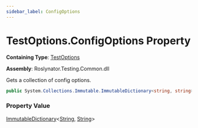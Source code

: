 ```yaml
---
sidebar_label: ConfigOptions
---
```


# TestOptions\.ConfigOptions Property

**Containing Type**: [TestOptions](../index.md)

**Assembly**: Roslynator\.Testing\.Common\.dll

  
Gets a collection of config options\.

```csharp
public System.Collections.Immutable.ImmutableDictionary<string, string> ConfigOptions { get; protected set; }
```

### Property Value

[ImmutableDictionary](https://docs.microsoft.com/en-us/dotnet/api/system.collections.immutable.immutabledictionary-2)&lt;[String](https://docs.microsoft.com/en-us/dotnet/api/system.string), [String](https://docs.microsoft.com/en-us/dotnet/api/system.string)&gt;

